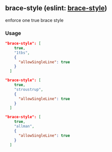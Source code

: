 <!-- Start:AutoDoc:: Modify `src/readme/rules.ts` and run `gulp readme` to update block -->
## brace-style (eslint: [brace-style](http://eslint.org/docs/rules/brace-style))

enforce one true brace style

### Usage

```json
"brace-style": [
    true,
    "1tbs",
    {
      "allowSingleLine": true
    }
  ]
```

```json
"brace-style": [
    true,
    "stroustrup",
    {
      "allowSingleLine": true
    }
  ]
```

```json
"brace-style": [
    true,
    "allman",
    {
      "allowSingleLine": true
    }
  ]
```

<!-- End:AutoDoc -->
